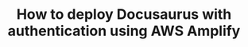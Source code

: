 ---
title: How to deploy Docusaurus with authentication using AWS Amplify
description: "Deploy fast your documentation with authentication with AWS Amplify. Docusaurus is a great documentation tool. Deploying and securing through an authentication is always a question, and AWS Amplify with simple Auth provides a great way through access control"
banner: "./banner.jpeg"
authorIds:
  - ibrahimcesar
href: https://dev.to/ibrahimcesar/how-to-deploy-docusaurus-with-authentication-using-aws-amplify-m8g
platforms:
  - React
categories:
  - Hosting
  - Amplify Console
---